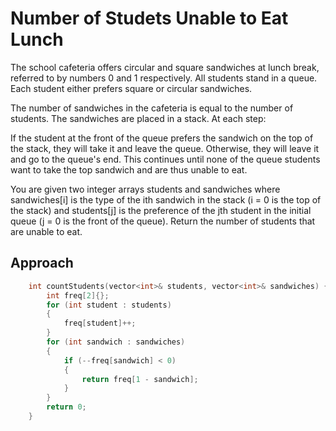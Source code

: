 # Number of Studets Unable to Eat Lunch

The school cafeteria offers circular and square sandwiches at lunch break, referred to by numbers 0 and 1 respectively. All students stand in a queue. Each student either prefers square or circular sandwiches.

The number of sandwiches in the cafeteria is equal to the number of students. The sandwiches are placed in a stack. At each step:

If the student at the front of the queue prefers the sandwich on the top of the stack, they will take it and leave the queue.
Otherwise, they will leave it and go to the queue's end.
This continues until none of the queue students want to take the top sandwich and are thus unable to eat.

You are given two integer arrays students and sandwiches where sandwiches[i] is the type of the i​​​​​​th sandwich in the stack (i = 0 is the top of the stack) and students[j] is the preference of the j​​​​​​th student in the initial queue (j = 0 is the front of the queue). Return the number of students that are unable to eat.


## Approach
``` C++
    int countStudents(vector<int>& students, vector<int>& sandwiches) {
        int freq[2]{};
        for (int student : students)
        {
            freq[student]++;
        }
        for (int sandwich : sandwiches)
        {
            if (--freq[sandwich] < 0)
            {   
                return freq[1 - sandwich];
            }
        }
        return 0;
    }
```